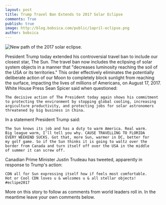 ```yaml
---
layout: post
title: Trump Travel Ban Extends to 2017 Solar Eclipse
comments: True
publish: true 
image: http://blog.bobsica.com/public/1april-eclipse.png
author: bobsica
--- 
```


![New path of the 2017 solar eclipse.](http://blog.bobsica.com/public/1april-eclipse.png "2017 eclipse.")
    
President Trump today extended his controversial travel ban to include our closest star, The Sun. The travel ban now includes the eclipsing of solar system objects in a manner that "decreases luminosity reaching the soil of the USA or its territories." This order effectively eliminates the potentially deliberate action of our Moon to completely block sunlight from reaching the surface, impacting the lives of millions of Americans, on August 17, 2017. White House Press Sean Spicer said when questioned:

    The decisive action of The President today again shows his commitment
    to protecting the environment by stopping global cooling, increasing
    argiculture productivity, and protecting jobs for solar astronomers
    threatened by big business in China.  

In a statement President Trump said:

    The Sun knows its job and has a duty to warm America. Real warm.
    Big league warm, I'll tell you why. CAUSE TRAVELLING TO FLORIDA
    EVERY WEEKEND SUCKS. Got that, more Sun, warmer in DC, better for
    my golf game. So if the Sun thinks it is going to waltz over the
    border from Canada and turn itself off over the USA in the middle
    of summer it can screw off.
    
Canadian Prime Minister Justin Trudeau has tweeted, apparently in response to Trump's action:

    CDN all for Sun expressing itself how if feels most comfortable.
    Hot or Cool CDN loves u & welcomes u & all stellar objects! #eclipe2017
    
More on this story to follow as comments from world leaders roll in. In the meantime leave your own comments below.

